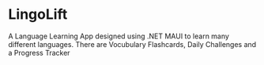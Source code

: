 # LingoLift 
A Language Learning App designed using .NET MAUI to learn many different languages. There are Vocubulary Flashcards, Daily Challenges and a Progress Tracker 
